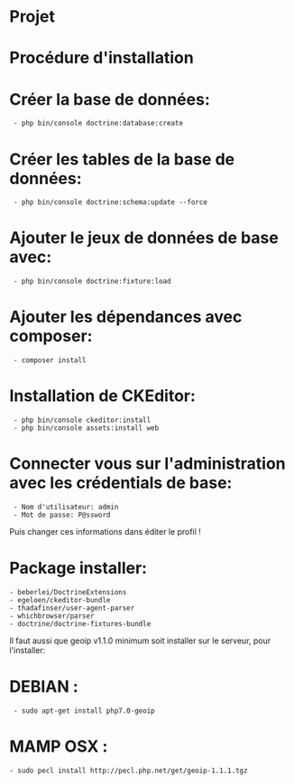 Projet
===

Procédure d'installation
==

Créer la base de données:
=
     - php bin/console doctrine:database:create

Créer les tables de la base de données:
=
     - php bin/console doctrine:schema:update --force
 
Ajouter le jeux de données de base avec:
=
     - php bin/console doctrine:fixture:load
 
Ajouter les dépendances avec composer:
=
     - composer install
 
Installation de CKEditor:
=
     - php bin/console ckeditor:install
     - php bin/console assets:install web

Connecter vous sur l'administration avec les crédentials de base:
=
     - Nom d'utilisateur: admin
     - Mot de passe: P@ssword

Puis changer ces informations dans éditer le profil !


Package installer:
==
    - beberlei/DoctrineExtensions
    - egeloen/ckeditor-bundle
    - thadafinser/user-agent-parser
    - whichbrowser/parser
    - doctrine/doctrine-fixtures-bundle


Il faut aussi que geoip v1.1.0 minimum soit installer sur le serveur, pour l'installer:

DEBIAN :
= 
     - sudo apt-get install php7.0-geoip


MAMP OSX :
=
    - sudo pecl install http://pecl.php.net/get/geoip-1.1.1.tgz